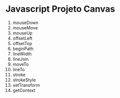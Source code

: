 # Javascript Projeto Canvas

01) mouseDown
02) mouseMove
03) mouseUp
04) offsetLeft
05) offsetTop
06) beginPath
07) lineWidth
08) lineJoin
09) moveTo
10) lineTo
11) stroke
12) strokeStyle
13) setTransform
14) getContext


